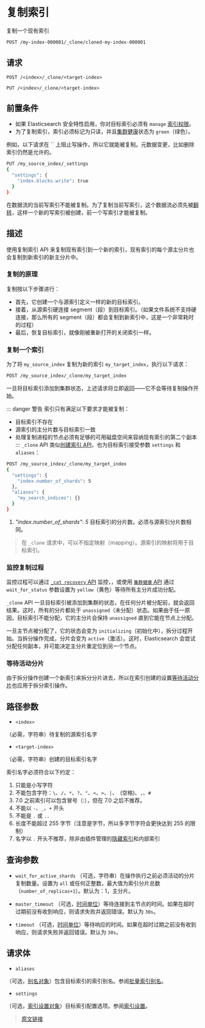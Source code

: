 # 复制索引

复制一个现有索引

```bash
POST /my-index-000001/_clone/cloned-my-index-000001
```

## 请求

`POST /<index>/_clone/<target-index>`

`PUT /<index>/_clone/<target-index>`

## 前置条件

- 如果 Elasticsearch 安全特性启用，你对目标索引必须有 `manage` [索引权限](/secure_the_elastic_statck/user_authorization/security_privileges#索引权限)。
- 为了复制索引，索引必须标记为只读，并且[集群健康](/rest_apis/cluster_apis/cluster_health)状态为 `green`（绿色）。

例如，以下请求在 `` 上阻止写操作，所以它就能被复制。元数据变更，比如删除索引仍然是允许的。

```bash
PUT /my_source_index/_settings
{
  "settings": {
    "index.blocks.write": true
  }
}
```

在数据流的当前写索引不能被复制。为了复制当前写索引，这个数据流必须先被[翻转](/data_streams/data_streams#翻转)，这样一个新的写索引被创建，前一个写索引才能被复制。

## 描述

使用复制索引 API 来复制现有索引到一个新的索引，现有索引的每个源主分片也会复制到新索引的新主分片中。

### 复制的原理

复制按以下步骤进行：

- 首先，它创建一个与源索引定义一样的新的目标索引。
- 接着，从源索引硬连接 segment（段）到目标索引。（如果文件系统不支持硬连接，那么所有的 segment（段）都会复制到新索引中，这是一个非常耗时的过程）
- 最后，恢复目标索引，就像刚被重新打开的关闭索引一样。

### 复制一个索引

为了将 `my_source_index` 复制为新的索引 `my_target_index`，执行以下请求：

```bash
POST /my_source_index/_clone/my_target_index
```

一旦将目标索引添加到集群状态，上述请求将立即返回——它不会等待复制操作开始。

::: danger 警告
索引只有满足以下要求才能被复制：

- 目标索引不存在
- 源索引的主分片数与目标索引一致
- 处理复制进程的节点必须有足够的可用磁盘空间来容纳现有索引的第二个副本
:::
`_clone` API 类似[创建索引 API](/rest_apis/index_apis/create_index)，也为目标索引接受参数 `settings` 和 `aliases`：

```bash
POST /my_source_index/_clone/my_target_index
{
  "settings": {
    "index.number_of_shards": 5
  },
  "aliases": {
    "my_search_indices": {}
  }
}
```

1. *"index.number_of_shards": 5* 目标索引的分片数。必须与源索引分片数相同。

> 在 `_clone` 请求中，可以不指定映射（mapping）。源索引的映射将用于目标索引。

### 监控复制过程

监控过程可以通过 [`_cat recovery` API](/rest_apis/compact_and_aligned_text_apis/cat_recovery.html) 监控，，或使用 [`集群健康` API](/rest_apis/cluster_apis/cluster_health) 通过 `wait_for_status` 参数设置为 `yellow`（黄色）等待所有主分片成功分配。

`_clone` API 一旦目标索引被添加到集群的状态，在任何分片被分配前，就会返回结果。这时，所有的分片都处于 `unassigned`（未分配）状态。如果由于任一原因，目标索引不能分配，它的主分片会保持 `unassigned` 直到它能在节点上分配。

一旦主节点被分配了，它的状态会变为 `initializing`（初始化中），拆分过程开始。当拆分操作完成，分片会变为 `active`（激活）。这时，Elasticsearch 会尝试分配任何副本，并可能决定主分片重定位到另一个节点。

### 等待活动分片

由于拆分操作创建一个新索引来拆分分片进去，所以在索引创建的设置[等待活动分片](/index_apis/create_index#等待活动分片)也应用于拆分索引操作。

## 路径参数

- `<index>`

（必需，字符串）待复制的源索引名字

- `<target-index>`

（必需，字符串）创建的目标索引名字

索引名字必须符合以下约定：

1. 只能是小写字符
2. 不能包含字符：`\`、`/`、`*`、`?`、`"`、`<`、`>`、`|`、` `(空格)、`,`、`#`
3. 7.0 之前索引可以包含冒号（:），但在 7.0 之后不推荐。
4. 不能以 `-`、`_`、`+` 开头
5. 不能是 `.` 或 `..`
6. 长度不能超过 255 字节（注意是字节，所以多字节字符会更快达到 255 的限制）
7. 名字以 `.` 开头不推荐，除非由插件管理的[隐藏索引](/index_modules)和内部索引

## 查询参数

- `wait_for_active_shards`
（可选，字符串）在操作执行之前必须活动的分片复制数量。设置为 `all` 或任何正整数，最大值为索引分片总数（`number_of_replicas+1`）。默认为：1，主分片。

- `master_timeout`
（可选，[时间单位](/rest_apis/api_convention/common_options#时间单位)）等待连接到主节点的时间。如果在超时过期前没有收到响应，则请求失败并返回错误。默认为 `30s`。

- `timeout`
（可选，[时间单位](/rest_apis/api_convention/common_options#时间单位)）等待响应的时间。如果在超时过期之前没有收到响应，则请求失败并返回错误。默认为 `30s`。

## 请求体

- `aliases`

（可选，[别名对象](/rest_apis/idnex_apis/bulk_index_alias)）包含目标索引的索引别名。参阅[批量索引别名](/rest_apis/idnex_apis/bulk_index_alias)。

- `settings`

（可选，[索引设置对象](/index_modules#索引设置)）目标索引配置选项。参阅[索引设置](/index_modules#索引设置)。

> [原文链接](https://www.elastic.co/guide/en/elasticsearch/reference/current/indices-clone-index.html)
